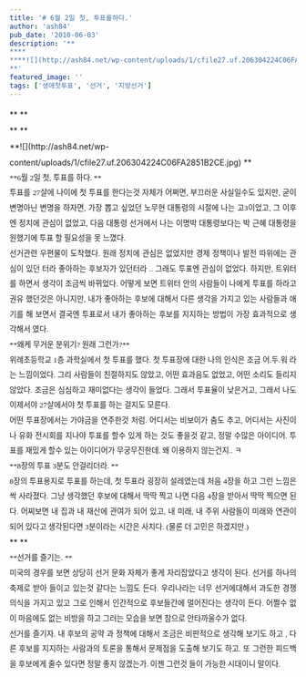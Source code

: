 ```yaml
---
title: '# 6월 2일 첫, 투표를하다.'
author: 'ash84'
pub_date: '2010-06-03'
description: '**  
****  
****![](http://ash84.net/wp-content/uploads/1/cfile27.uf.206304224C06FA2851B2CE.jpg)  
**'
featured_image: ''
tags: ['생애첫투표', '선거', '지방선거']
---
```



<div style="text-align: justify; line-height: 2; ">**  
**</div><div style="text-align: justify; line-height: 2; ">**  
**</div><div style="text-align: justify; line-height: 2; ">**![](http://ash84.net/wp-content/uploads/1/cfile27.uf.206304224C06FA2851B2CE.jpg)  
**</div><div style="text-align: justify; line-height: 2; "><span style="font-size: 10pt; "><span style="font-family: Dotum; ">**6월 2일 첫, 투표를 하다. **</span></span></div><div style="text-align: justify; line-height: 2; "></div><div style="text-align: justify; line-height: 2; "><span style="font-size: 10pt; "><span style="font-family: Dotum; ">투표를 27살에 나이에 첫 투표를 한다는것 자체가 어쩌면, 부끄러운 사실일수도 있지만, 굳이 변명아닌 변명을 하자면, 가장 뽑고 싶었던 노무현 대통령의 시절에 나는 고3이었고, 그 이후엔 정치에 관심이 없었고, 다음 대통령 선거에서 나는 이명박 대통령보다는 박 근혜 대통령을 원했기에 투표 할 필요성을 못 느꼈다. </span></span></div><div style="text-align: justify; line-height: 2; "></div><div style="text-align: justify; line-height: 2; "><span style="font-size: 10pt; "><span style="font-family: Dotum; ">선거관련 우편물이 도착했다. 원래 정치에 관심은 없었지만 경제 정책이나 발전 따위에는 관심이 있던 터라 좋아하는 후보자가 있던터라 .. 그래도 투표엔 관심이 없었다. 하지만, 트위터를 하면서 생각이 조금씩 바뀌었다. 어떻게 보면 트위터 안의 사람들이 나에게 투표를 하라고 권유 했던것은 아니지만, 내가 좋아하는 후보에 대해서 다른 생각을 가지고 있는 사람들과 애기를 해 보면서 결국엔 투표로서 내가 좋아하는 후보를 지지하는 방법이 가장 효과적으로 생각해서 였다. </span></span></div><div style="text-align: justify; line-height: 2; "><font class="Apple-style-span" face="Dotum" size="3"><span class="Apple-style-span" style="font-size: 13px; line-height: 26px;">  
</span></font></div><div style="text-align: justify; line-height: 2; "><span style="font-size: 10pt; "><span style="font-family: Dotum; ">**왜케 무거운 분위기? 원래 그런가?**</span></span></div><div style="text-align: justify; line-height: 2; "></div><div style="text-align: justify; line-height: 2; "><span style="font-size: 10pt; "><span style="font-family: Dotum; ">위례초등학교 1층 과학실에서 첫 투표를 했다. 첫 투표장에 대한 나의 인식은 조금 어.두.워 라는 느낌이었다. 그리 사람들이 친절하지도 않았고, 어떤 효과음도 없었고, 어떤 소리도 들리지 않았다. 조금은 심심하고 재미없다는 생각이 들었다. 그래서 투표율이 낮은거고, 그래서 나도 이제서야 27살에서야 첫 투표를 하는 걸지도 모른다. </span></span></div><div style="text-align: justify; line-height: 2; "></div><div style="text-align: justify; line-height: 2; "><span style="font-size: 10pt; "><span style="font-family: Dotum; ">어떤 투표장에서는 가야금을 연주한것 처럼. 어디서는 비보이가 춤도 추고, 어디서는 사진이나 유화 전시회를 지나야 투표를 할수 있게 하는 것도 좋을것 같고, 정말 수많은 아이디어. 투표를 재밌게 할수 있는 아이디어가 무궁무진한데. 왜 이용하지 않는건지.. ㅋ </span></span></div><div style="text-align: justify; line-height: 2; "></div><div style="text-align: justify; line-height: 2; "><span style="font-size: 10pt; "><span style="font-family: Dotum; ">**8장의 투표 3분도 안걸리더라. **</span></span></div><div style="text-align: justify; line-height: 2; "></div><div style="text-align: justify; line-height: 2; "><span style="font-size: 10pt; "><span style="font-family: Dotum; ">8장의 투표용지로 투표를 하는데, 첫 투표라 굉장히 설레였는데 처음 4장을 하고 그런 느낌은 싹 사라졌다. 그냥 생각했던 후보에 대해서 딱딱 찍고 나면 다음 4장을 받아서 딱딱 찍으면 된다. 어찌보면 내 집과 내 재산에 관여가 되어 있고, 내 미래, 내 주위 사람들이 미래와 연관이 되어 있다고 생각된다면 3분이라는 시간은 사치다. (물론 더 고민은 하겠지만.)</span></span></div><div style="text-align: justify; line-height: 2; "></div><div style="text-align: justify; line-height: 2; ">**  
**</div><div style="text-align: justify; line-height: 2; "><span style="font-size: 10pt; "><span style="font-family: Dotum; ">**선거를 즐기는. **</span></span></div><div style="text-align: justify; line-height: 2; "></div><div style="text-align: justify; line-height: 2; "><span style="font-size: 10pt; "><span style="font-family: Dotum; ">미국의 경우를 보면 상당히 선거 문화 자체가 좋게 자리잡았다고 생각이 된다. 선거를 하나의 축제로 받아 들이고 있는것 같다는 느낌도 든다. 우리나라는 너무 선거에대해서 과도한 경쟁의식을 가지고 있고 그로 인해서 인간적으로 후보들간에 멀어진다는 생각이 든다. 어쩔수 없이 마음에도 없는 비방을 하고 그러는 모습을 보면 참으로 안타까울수가 없다. </span></span></div><div style="text-align: justify; line-height: 2; "></div><div style="text-align: justify; line-height: 2; "><span style="font-size: 10pt; "><span style="font-family: Dotum; ">선거를 즐기자. 내 후보의 공약 과 정책에 대해서 조금은 비판적으로 생각해 보기도 하고 , 다른 후보를 지지하는 사람과의 토론을 통해서 문제점을 도출해 보기도 하고. 또 그런한 피드백을 후보에게 줄수 있다면 정말 좋지 않겠는가. 이젠 그런것 들이 가능한 시대이니 말이다. </span></span></div>


